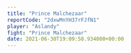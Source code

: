 ```yaml
---
title: "Prince Malchezaar"
reportCode: "2dxwMnYH37rFJfN1"
player: "Aslandy"
fight: "Prince Malchezaar"
date: 2021-06-30T19:09:58.934000+00:00
---
```

